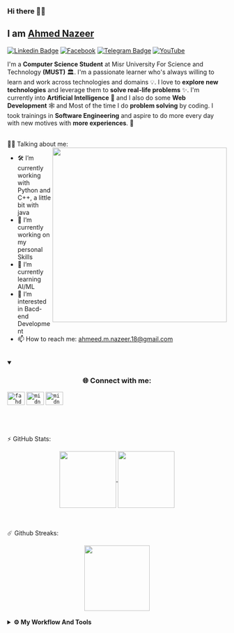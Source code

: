 <!-- ### Hi there 👋 -->
<!--
**a7mednazeer/a7mednazeer** is a ✨ _special_ ✨ repository because its `README.md` (this file) appears on your GitHub profile.

Here are some ideas to get you started:

- 🔭 I’m currently working on ...
- 🌱 I’m currently learning ...
- 👯 I’m looking to collaborate on ...
- 🤔 I’m looking for help with ...
- 💬 Ask me about ...
- 📫 How to reach me: ...
- 😄 Pronouns: ...
- ⚡ Fun fact: ...
-->


<!-- <div align="center">
  <img align="center" height="130em" src="https://github-readme-stats-khaki-six.vercel.app//api?username=ahmednazeer&count_private=true&show_icons=true&theme=dark&hide=prs,issues&include_all_commits=true" /> </a> -->
  
<!--   <img src="https://media2.giphy.com/media/qgQUggAC3Pfv687qPC/giphy.gif?cid=ecf05e47tlgu6ruohynph3m6pcgukzjqzvkdx6s05bvslib7&rid=giphy.gif&ct=g" style="max-width: 100%;" alt="Welcome to my Github Profile" /> -->

<!-- <h1 align="center">~ <img src="https://raw.githubusercontent.com/MartinHeinz/MartinHeinz/master/wave.gif" width="30px" height="30px"> Hi there, I am [Ahmed Nazeer](https://github.com/a7mednazeer)</h1> -->

### Hi there 👋🏻
## I am [Ahmed Nazeer ](https://github.com/a7mednazeer)	
[![Linkedin Badge](https://img.shields.io/badge/-LinkedIn-0e76a8?style=flat-square&logo=Linkedin&logoColor=white)](https://www.linkedin.com/in/a7med-nazeer/)
[![Facebook](https://img.shields.io/badge/Facebook-%231877F2.svg?style=for-the-square&logo=Facebook&logoColor=white)](https://www.facebook.com/a7mad.nazeer/)
[![Telegram Badge](https://img.shields.io/badge/-Telegram-0088cc?style=flat-square&logo=Telegram&logoColor=white)](https://t.me/a7med_nazeer)
[![YouTube](https://img.shields.io/badge/Ahmed%20Nazeer-%23FF0000.svg?style=for-the-square&logo=YouTube&logoColor=white)](https://www.youtube.com/channel/UC0zNgCmEE7tZ5E1fql4FYEg)

I'm a **Computer Science Student** at Misr University For Science and Technology **(MUST)** 🏛. I'm a passionate learner who's always willing to learn and work across technologies and domains 💡. I love to **explore new technologies** and leverage them to **solve real-life problems** ✨. I'm currently into **Artificial Intelligence** 🤖 and I also do some **Web Development** 🕸️ and Most of the time I do **problem solving** by coding. I took trainings in **Software Engineering** and aspire to do more every day with new motives with **more experiences**. 🤖 
<br>
<br>
  
👨‍💻 Talking about me:  
<img align="right" width="400" alt="" src="https://images.squarespace-cdn.com/content/v1/5769fc401b631bab1addb2ab/1541580611624-TE64QGKRJG8SWAIUS7NS/coding-freak.gif" />


- 🛠 I’m currently working with Python and C++, a little bit with java
- 🔭 I’m currently working on my personal Skills 
- 🌱 I’m currently learning AI/ML
- 👀 I’m interested in Bacd-end Development 
- 📫 How to reach me: ahmeed.m.nazeer.18@gmail.com
  
  
<br>  
<details open><summary><h3 align="center">🌐 Connect with me:</h3></summary>
<code><a href="https://www.linkedin.com/in/a7med-nazeer/" target="_blank"><img src="https://raw.githubusercontent.com/rahuldkjain/github-profile-readme-generator/master/src/images/icons/Social/linked-in-alt.svg" alt="fahd-seddik" height="30" width="40" /></a></code>
<code><a href="https://codeforces.com/profile/a7med_nazeer" target="blank"><img src="https://raw.githubusercontent.com/rahuldkjain/github-profile-readme-generator/master/src/images/icons/Social/codeforces.svg" alt="midniterayz" height="30" width="40" /></a></code>
<code><a href="https://leetcode.com/a7med_nazeer/" target="blank"><img src="https://raw.githubusercontent.com/rahuldkjain/github-profile-readme-generator/master/src/images/icons/Social/leet-code.svg" alt="midniterayz" height="30" width="40" /></a></code>
<!-- <code><a href="https://www.hackerrank.com/EyadAlmallah" target="blank"><img src="https://raw.githubusercontent.com/rahuldkjain/github-profile-readme-generator/master/src/images/icons/Social/hackerrank.svg" alt="fahd_seddik02" height="30" width="40" /></a></code>	 -->
 </details>
 <br>
 <br>
 <br>
  
⚡ GitHub Stats:
<div align="center">
<a href="https://github.com/a7mednazeer">
  <img align="center" height="130em" src="https://github-readme-stats-khaki-six.vercel.app//api?username=a7mednazeer&count_private=true&show_icons=true&theme=dark&hide=prs,issues&include_all_commits=true" />
</a>
<a href="https://github.com/a7mednazeer">
  <img align="center" height="130em" src="https://github-readme-stats-khaki-six.vercel.app//api/top-langs/?username=a7mednazeer&layout=compact&theme=dark&langs_count=6&exclude_repo=Deep-Learning-Specialization-Coursera,MachineLearning-StanfordOnline,CS50AI,kaggle,MLH-GHW-Video-Game&hide=html,Jupyter%20Notebook,makefile,css,makefile,Roff" />
</a>
</div>
<br>
<br>
  
  
☄️ Github Streaks:
<div align="center">
<a href="https://github.com/a7mednazeer">
<img align="center" height="150em" src="http://github-readme-streak-stats.herokuapp.com?user=a7mednazeer&theme=dark&date_format=M%20j%5B%2C%20Y%5D" />
</a>
</div>
<br>
<details>	
<br>
<br>
	
<summary><b>⚙️ My Workflow And Tools</b></summary>
  	<ul>
  	  <li><b>OS:</b> Windows 11</li>
	    <li><b>Laptop: </b> Lenovo Legion 5 </li>
	    <li><b>PC: </b> Intel Core I7, 16GB Ram, GTX 1660 TI </li>
  	  <li><b>Browser: </b> Microsoft Edge </li>
	    <li><b>Code Editor:</b> VS CODE </li>
	  </ul>	
</details>
  <br/>
